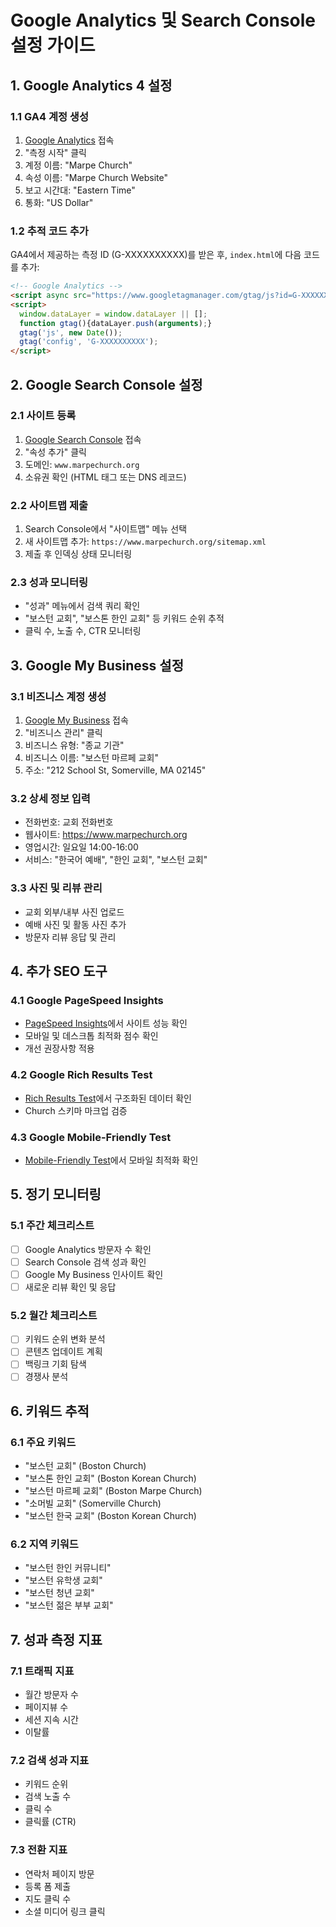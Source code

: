 # Google Analytics 및 Search Console 설정 가이드

## 1. Google Analytics 4 설정

### 1.1 GA4 계정 생성
1. [Google Analytics](https://analytics.google.com/) 접속
2. "측정 시작" 클릭
3. 계정 이름: "Marpe Church"
4. 속성 이름: "Marpe Church Website"
5. 보고 시간대: "Eastern Time"
6. 통화: "US Dollar"

### 1.2 추적 코드 추가
GA4에서 제공하는 측정 ID (G-XXXXXXXXXX)를 받은 후, `index.html`에 다음 코드를 추가:

```html
<!-- Google Analytics -->
<script async src="https://www.googletagmanager.com/gtag/js?id=G-XXXXXXXXXX"></script>
<script>
  window.dataLayer = window.dataLayer || [];
  function gtag(){dataLayer.push(arguments);}
  gtag('js', new Date());
  gtag('config', 'G-XXXXXXXXXX');
</script>
```

## 2. Google Search Console 설정

### 2.1 사이트 등록
1. [Google Search Console](https://search.google.com/search-console) 접속
2. "속성 추가" 클릭
3. 도메인: `www.marpechurch.org`
4. 소유권 확인 (HTML 태그 또는 DNS 레코드)

### 2.2 사이트맵 제출
1. Search Console에서 "사이트맵" 메뉴 선택
2. 새 사이트맵 추가: `https://www.marpechurch.org/sitemap.xml`
3. 제출 후 인덱싱 상태 모니터링

### 2.3 성과 모니터링
- "성과" 메뉴에서 검색 쿼리 확인
- "보스턴 교회", "보스톤 한인 교회" 등 키워드 순위 추적
- 클릭 수, 노출 수, CTR 모니터링

## 3. Google My Business 설정

### 3.1 비즈니스 계정 생성
1. [Google My Business](https://business.google.com/) 접속
2. "비즈니스 관리" 클릭
3. 비즈니스 유형: "종교 기관"
4. 비즈니스 이름: "보스턴 마르페 교회"
5. 주소: "212 School St, Somerville, MA 02145"

### 3.2 상세 정보 입력
- 전화번호: 교회 전화번호
- 웹사이트: https://www.marpechurch.org
- 영업시간: 일요일 14:00-16:00
- 서비스: "한국어 예배", "한인 교회", "보스턴 교회"

### 3.3 사진 및 리뷰 관리
- 교회 외부/내부 사진 업로드
- 예배 사진 및 활동 사진 추가
- 방문자 리뷰 응답 및 관리

## 4. 추가 SEO 도구

### 4.1 Google PageSpeed Insights
- [PageSpeed Insights](https://pagespeed.web.dev/)에서 사이트 성능 확인
- 모바일 및 데스크톱 최적화 점수 확인
- 개선 권장사항 적용

### 4.2 Google Rich Results Test
- [Rich Results Test](https://search.google.com/test/rich-results)에서 구조화된 데이터 확인
- Church 스키마 마크업 검증

### 4.3 Google Mobile-Friendly Test
- [Mobile-Friendly Test](https://search.google.com/test/mobile-friendly)에서 모바일 최적화 확인

## 5. 정기 모니터링

### 5.1 주간 체크리스트
- [ ] Google Analytics 방문자 수 확인
- [ ] Search Console 검색 성과 확인
- [ ] Google My Business 인사이트 확인
- [ ] 새로운 리뷰 확인 및 응답

### 5.2 월간 체크리스트
- [ ] 키워드 순위 변화 분석
- [ ] 콘텐츠 업데이트 계획
- [ ] 백링크 기회 탐색
- [ ] 경쟁사 분석

## 6. 키워드 추적

### 6.1 주요 키워드
- "보스턴 교회" (Boston Church)
- "보스톤 한인 교회" (Boston Korean Church)
- "보스턴 마르페 교회" (Boston Marpe Church)
- "소머빌 교회" (Somerville Church)
- "보스턴 한국 교회" (Boston Korean Church)

### 6.2 지역 키워드
- "보스턴 한인 커뮤니티"
- "보스턴 유학생 교회"
- "보스턴 청년 교회"
- "보스턴 젊은 부부 교회"

## 7. 성과 측정 지표

### 7.1 트래픽 지표
- 월간 방문자 수
- 페이지뷰 수
- 세션 지속 시간
- 이탈률

### 7.2 검색 성과 지표
- 키워드 순위
- 검색 노출 수
- 클릭 수
- 클릭률 (CTR)

### 7.3 전환 지표
- 연락처 페이지 방문
- 등록 폼 제출
- 지도 클릭 수
- 소셜 미디어 링크 클릭 